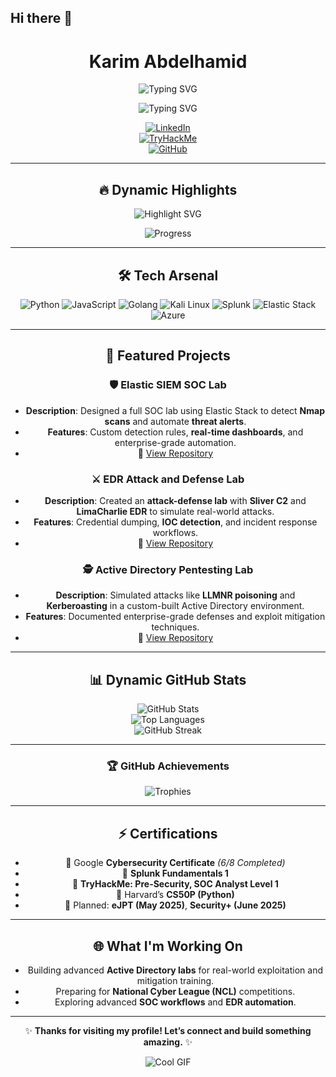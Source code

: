 ## Hi there 👋

<!--
**karimguelph/karimguelph** is a ✨ _special_ ✨ repository because its `README.md` (this file) appears on your GitHub profile.

Here are some ideas to get you started:

- 🔭 I’m currently working on ...
- 🌱 I’m currently learning ...
- 👯 I’m looking to collaborate on ...
- 🤔 I’m looking for help with ...
- 💬 Ask me about ...
- 📫 How to reach me: ...
- 😄 Pronouns: ...
- ⚡ Fun fact: ...
-->

<div align="center">

# **Karim Abdelhamid**  
![Typing SVG](https://readme-typing-svg.herokuapp.com?font=Fira+Code&size=26&duration=3000&pause=500&color=F39C12&center=true&vCenter=true&width=1000&lines=%F0%9F%9A%80+Cybersecurity+Enthusiast;Red+Team+Explorer;Computer+Engineering+Student;Always+Building+%26+Improving)

![Typing SVG](https://readme-typing-svg.herokuapp.com?font=Fira+Code&size=28&duration=3500&pause=1000&color=00FF00&center=true&vCenter=true&width=1000&lines=🔐+Red+Teaming+and+SOC+Automation;⚔️+Building+Enterprise-Grade+Labs;💻+Cybersecurity+%26+Engineering;🚀+Leveling+Up+Every+Day)

[![LinkedIn](https://img.shields.io/badge/LinkedIn-%230077B5.svg?style=for-the-badge&logo=linkedin&logoColor=white)](https://www.linkedin.com/in/karim-abdelhamid-306873325/)  
[![TryHackMe](https://img.shields.io/badge/TryHackMe-%23212C42.svg?style=for-the-badge&logo=tryhackme&logoColor=white)](https://tryhackme.com/r/p/karimabdelhamid)  
[![GitHub](https://img.shields.io/badge/GitHub-%2312100E.svg?style=for-the-badge&logo=github&logoColor=white)](https://github.com/karimguelph)

</div>

---

<div align="center">

## 🔥 **Dynamic Highlights**

![Highlight SVG](https://readme-typing-svg.herokuapp.com?font=Fira+Code&size=22&duration=2500&pause=800&color=F39C12&center=true&vCenter=true&width=800&lines=%F0%9F%94%A8+Elite+SOC+Automation+Specialist;Building+Red+Team+Labs+with+Precision;Simulating+Enterprise+Threats+%E2%9A%A1%EF%B8%8F;Always+Growing+and+Leveling+Up+%F0%9F%9A%80)

![Progress](https://progress-bar.xyz/70/?title=Cybersecurity+Journey&progress_background=000000&progress_number_color=FFFFFF&progress_color=FF5733&width=400)

---

## 🛠️ **Tech Arsenal**

![Python](https://img.shields.io/badge/Python-%233776AB.svg?style=for-the-badge&logo=python&logoColor=white)
![JavaScript](https://img.shields.io/badge/JavaScript-%23F7DF1E.svg?style=for-the-badge&logo=javascript&logoColor=black)
![Golang](https://img.shields.io/badge/Golang-%2300ADD8.svg?style=for-the-badge&logo=go&logoColor=white)
![Kali Linux](https://img.shields.io/badge/Kali%20Linux-%23000000.svg?style=for-the-badge&logo=linux&logoColor=white)
![Splunk](https://img.shields.io/badge/Splunk-%23000000.svg?style=for-the-badge&logo=splunk&logoColor=white)
![Elastic Stack](https://img.shields.io/badge/Elastic%20Stack-%23005571.svg?style=for-the-badge&logo=elastic&logoColor=white)
![Azure](https://img.shields.io/badge/Azure-%230072C6.svg?style=for-the-badge&logo=microsoftazure&logoColor=white)

---

## 🚀 **Featured Projects**

### 🛡️ **Elastic SIEM SOC Lab**
- **Description**: Designed a full SOC lab using Elastic Stack to detect **Nmap scans** and automate **threat alerts**.  
- **Features**: Custom detection rules, **real-time dashboards**, and enterprise-grade automation.  
- 🔗 [View Repository](https://github.com/karimguelph/Elastic-SIEM-SOC-Lab)

### ⚔️ **EDR Attack and Defense Lab**
- **Description**: Created an **attack-defense lab** with **Sliver C2** and **LimaCharlie EDR** to simulate real-world attacks.  
- **Features**: Credential dumping, **IOC detection**, and incident response workflows.  
- 🔗 [View Repository](https://github.com/karimguelph/EDR-Attack-and-Defense-Lab)

### 🕵️ **Active Directory Pentesting Lab**
- **Description**: Simulated attacks like **LLMNR poisoning** and **Kerberoasting** in a custom-built Active Directory environment.  
- **Features**: Documented enterprise-grade defenses and exploit mitigation techniques.  
- 🔗 [View Repository](https://github.com/karimguelph/Active-Directory-Pentesting-Lab)

---

<div align="center">

## 📊 **Dynamic GitHub Stats**

![GitHub Stats](https://github-readme-stats.vercel.app/api?username=karimguelph&show_icons=true&theme=radical)  
![Top Languages](https://github-readme-stats.vercel.app/api/top-langs/?username=karimguelph&layout=compact&theme=radical)  
![GitHub Streak](https://streak-stats.demolab.com?user=karimguelph&theme=radical&hide_border=true)  

---

### 🏆 **GitHub Achievements**
![Trophies](https://github-profile-trophy.vercel.app/?username=karimguelph&theme=darkhub&margin-w=15&margin-h=15)

</div>

---

## ⚡ **Certifications**

- 📜 Google **Cybersecurity Certificate** *(6/8 Completed)*  
- 📜 **Splunk Fundamentals 1**  
- 📜 **TryHackMe: Pre-Security, SOC Analyst Level 1**  
- 📜 Harvard’s **CS50P (Python)**  
- 🏅 Planned: **eJPT (May 2025)**, **Security+ (June 2025)**  

---

## 🌐 **What I'm Working On**

- Building advanced **Active Directory labs** for real-world exploitation and mitigation training.  
- Preparing for **National Cyber League (NCL)** competitions.  
- Exploring advanced **SOC workflows** and **EDR automation**.

---

<div align="center">

✨ **Thanks for visiting my profile! Let’s connect and build something amazing.** ✨  

![Cool GIF](https://media.giphy.com/media/RbDKaczqWovIugyJmW/giphy.gif)

</div>
